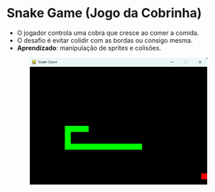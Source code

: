 # Snake Game (Jogo da Cobrinha)

* O jogador controla uma cobra que cresce ao comer a comida.
* O desafio é evitar colidir com as bordas ou consigo mesma.
* **Aprendizado**: manipulação de sprites e colisões.

<div style = "text-align: center;">
    <img src="assets/screenshot-version001.png" width="400" height="auto" alt="Imagem do screenshot">
</div>



